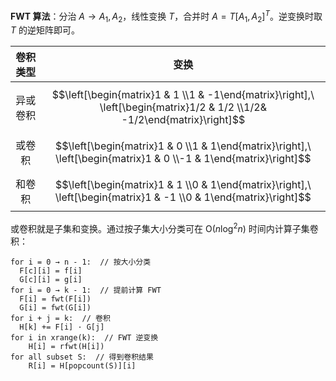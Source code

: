 **FWT 算法**：分治 $A → A_1, A_2$，线性变换 $T$，合并时 $A = T[A_1, A_2]^T$。逆变换时取 $T$ 的逆矩阵即可。

|卷积类型|变换|
|:-:|:-:|
| 异或卷积  | $$\left[\begin{matrix}1 & 1 \\1 & -1\end{matrix}\right],\ \left[\begin{matrix}1/2 & 1/2 \\1/2& -1/2\end{matrix}\right]$$ |
|或卷积|$$\left[\begin{matrix}1 & 0 \\1 & 1\end{matrix}\right],\ \left[\begin{matrix}1 & 0 \\-1 & 1\end{matrix}\right]$$|
|和卷积|$$\left[\begin{matrix}1 & 1 \\0 & 1\end{matrix}\right],\ \left[\begin{matrix}1 & -1 \\0 & 1\end{matrix}\right]$$|

或卷积就是子集和变换。通过按子集大小分类可在 $\mathrm O(n \log^2 n)$ 时间内计算子集卷积：

```
for i = 0 → n - 1:  // 按大小分类
  F[c][i] = f[i]
  G[c][i] = g[i]
for i = 0 → k - 1:  // 提前计算 FWT
  F[i] = fwt(F[i])
  G[i] = fwt(G[i])
for i + j = k:  // 卷积
  H[k] += F[i] · G[j]
for i in xrange(k):  // FWT 逆变换
    H[i] = rfwt(H[i])
for all subset S:  // 得到卷积结果
    R[i] = H[popcount(S)][i]
```


